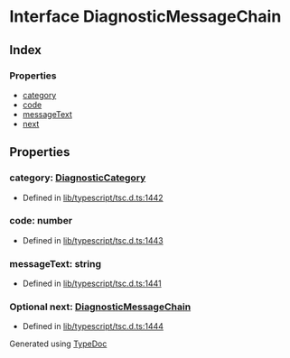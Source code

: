 # Interface DiagnosticMessageChain


## Index

### Properties
* [category](ts.diagnosticmessagechain.md#category)
* [code](ts.diagnosticmessagechain.md#code)
* [messageText](ts.diagnosticmessagechain.md#messagetext)
* [next](ts.diagnosticmessagechain.md#next)

## Properties

### category: [DiagnosticCategory](../enums/ts.diagnosticcategory.md)

* Defined in [lib/typescript/tsc.d.ts:1442](https://github.com/kimamula/typedoc/blob/HEAD/src/lib/typescript/tsc.d.ts#L1442)


### code: number

* Defined in [lib/typescript/tsc.d.ts:1443](https://github.com/kimamula/typedoc/blob/HEAD/src/lib/typescript/tsc.d.ts#L1443)


### messageText: string

* Defined in [lib/typescript/tsc.d.ts:1441](https://github.com/kimamula/typedoc/blob/HEAD/src/lib/typescript/tsc.d.ts#L1441)


### Optional next: [DiagnosticMessageChain](ts.diagnosticmessagechain.md)

* Defined in [lib/typescript/tsc.d.ts:1444](https://github.com/kimamula/typedoc/blob/HEAD/src/lib/typescript/tsc.d.ts#L1444)



Generated using [TypeDoc](http://typedoc.io)
